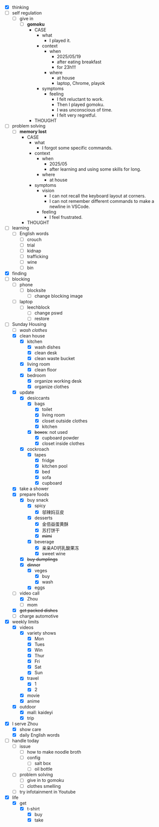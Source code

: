 - [x] thinking
- [ ] self regulation
    - [ ] give in
        - [ ] **gomoku**
            - CASE
                - what
                    - I played it.
                - context
                    - when
                        - 2025/05/19
                        - after eating breakfast
                        - for 23h!!!
                    - where
                        - at house
                        - laptop, Chrome, playok
                - symptoms
                    - feeling
                        - I felt reluctant to work.
                        - Then I played gomoku.
                        - I was unconscious of time.
                        - I felt very regretful.
            - THOUGHT
- [ ] problem solving
    - [ ] **memory lost**
        - CASE
            - what
                - I forgot some specific commands.
            - context
                - when
                    - 2025/05
                    - after learning and using some skills for long. 
                - where
                    - at house
            - symptoms
                - vision
                    - I can not recall the keyboard layout at corners.
                    - I can not remember different commands to make a newline in VSCode.
                - feeling
                    - I feel frustrated.
        - THOUGHT
- [ ] learning
    - [ ] English words
        - [ ] crouch
        - [ ] trial
        - [ ] kidnap
        - [ ] trafficking
        - [ ] wine
        - [ ] bin
- [x] finding
- [ ] blocking
    - [ ] phone
        - [ ] blocksite
            - [ ] change blocking image
    - [ ] laptop
        - [ ] leechblock
            - [ ] change pswd
            - [ ] restore
- [ ] Sunday Housing
    - [ ] *wash clothes*
    - [x] clean house
        - [x] kitchen
            - [x] wash dishes
            - [x] clean desk
            - [x] clean waste bucket
        - [x] living room
            - [x] clean floor
        - [x] bedroom
            - [x] organize working desk
            - [x] organize clothes
    - [x] update
        - [x] desiccants
            - [x] bags
                - [x] toilet
                - [x] living room
                - [x] closet outside clothes
                - [x] kitchen
            - [x] ~~boxes~~: not used
                - [x] cupboard powder
                - [x] closet inside clothes
        - [x] cockroach
            - [x] tapes
                - [x] fridge
                - [x] kitchen pool
                - [x] bed
                - [x] sofa
                - [x] cupboard
    - [x] take a shower
    - [x] prepare foods
        - [x] buy snack
            - [x] spicy
                - [x] 邬辣妈豆皮
            - [x] desserts
                - [x] 金佰益蛋黄酥
                - [x] 苏打饼干
                - [x] ~~mimi~~
            - [x] beverage
                - [x] 亲亲AD钙乳酸果冻
                - [x] sweet wine
        - [x] ~~buy dumplings~~
        - [x] ~~dinner~~
            - [x] veges
                - [x] buy
                - [x] wash
            - [x] eggs
    - [ ] video call
        - [x] Zhou
        - [ ] mom
    - [x] ~~get packed dishes~~
    - [ ] charge automotive
- [x] weekly limits
    - [x] videos
        - [x] variety shows
            - [x] Mon
            - [x] Tues
            - [x] Win
            - [x] Thur
            - [x] Fri
            - [x] Sat
            - [x] Sun
        - [x] travel
            - [x] 1
            - [x] 2
        - [x] movie
        - [x] anime
    - [x] outdoor
        - [x] mall: kaideyi
        - [x] trip
- [x] I serve Zhou
    - [x] show care
    - [x] daily English words
- [ ] handle today
    - [ ] issue
        - [ ] how to make noodle broth
        - [ ] config
            - [ ] salt box
            - [ ] oil bottle
    - [ ] problem solving
        - [ ] give in to gomoku
        - [ ] clothes smelling
    - [ ] try infotainment in Youtube
- [x] life
    - [x] get
        - [x] t-shirt
            - [x] buy
            - [x] take